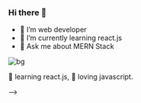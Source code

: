 ### Hi there 👋


- 🔭 I’m web developer
- 🌱 I’m currently learning react.js
- 💬 Ask me about MERN Stack


![bg][banner]




🧠 learning react.js,
💜 loving javascript.



[banner]: https://github.com/saamine85/saamine85/blob/main/Banner.png
<!-- [react]: http://reactjs.org -->
<!-- 🏡 [website][website] **|** 
🐦 [twitter][twitter] **|** 
📺 [youtube][youtube] **|** 
🎥 [twitch][twitch] **|** 
📰 [newsletter][newsletter] **|** 
📦 [npm][npm] **|** 
📷 [instagram][instagram] **|** 
👔 [linkedin][linkedin] -->



<!-- 

[twitter]: https://twitter.com/bradgarropy
[youtube]: https://youtube.com/bradgarropy
[twitch]: https://twitch.tv/bradgarropy
[instagram]: https://instagram.com/bradgarropy
[linkedin]: https://linkedin.com/in/bradgarropy



<!-- Socials -->
<!-- <a href="https://twitter.com/denicmarko"><img src="https://cdn.worldvectorlogo.com/logos/twitter-6.svg" title="Twitter" alt="Marko Denic Twitter profile" width="40"/></a>
&ensp;<a href="https://www.youtube.com/c/MarkoDenic"><img src="https://cdn.worldvectorlogo.com/logos/youtube-icon.svg" title="YouTube" alt="Marko Denic YouTube profile" width="40"/></a>
&ensp;<a href="https://www.linkedin.com/in/marko-denic-full-stack-developer/"><img src="https://cdn.worldvectorlogo.com/logos/linkedin-icon-2.svg" title="Linkedin" alt="Marko Denic Linkedin account" width="30"/></a>
&ensp;<a href="https://www.instagram.com/markodenic1"><img src="https://cdn.worldvectorlogo.com/logos/instagram-5.svg" title="Instagram" alt="Marko Denic Instagram profile" width="30"/></a>
&ensp;<a href="https://www.showwcase.com/denicmarko"><img src="https://www.showwcase.com/favicon.png" title="Showwcase" alt="Marko Denic Showwcase profile" width="30"/></a>
&ensp;<a href="https://dev.to/denicmarko"><img src="https://cdn.worldvectorlogo.com/logos/devto.svg" title="DEV" alt="Marko Denic Dev.to profile" width="30"/></a>
&ensp;<a href="https://denic.hashnode.dev/"><img src="https://cdn.hashnode.com/res/hashnode/image/upload/v1611902473383/CDyAuTy75.png" title="Hashnode" alt="Marko Denic Hashnode blog" width="30"/></a>
&ensp;<a href="https://github.com/markodenic"><img src="https://cdn.worldvectorlogo.com/logos/github-icon-1.svg" title="GitHub" alt="Marko Denic GitHub profile" width="30"/></a>
<br> -->

<!-- ## ⚡ Github Stats -->


<!-- ### Let's Connect 🔗 -->

<!-- [![](https://img.shields.io/badge/linkedin-%230077B5.svg?&style=for-the-badge&logo=linkedin&logoColor=white0e76a8)](https://www.linkedin.com/in/marko-denic-full-stack-developer/)
[![](https://img.shields.io/badge/twitter-%230077B5.svg?&style=for-the-badge&logo=twitter&logoColor=white&color=00acee)](https://twitter.com/denicmarko) 
[![](https://img.shields.io/badge/instagram-%230077B5.svg?&style=for-the-badge&logo=instagram&logoColor=white&color=8a3ab9)](https://www.instagram.com/markodenic1/) -->

<!-- ### Latest Posts -->
<!-- BLOG-POST-LIST:START -->
<!-- - [WordPress Tips And Tricks](https://markodenic.com/wordpress-tips-and-tricks/)
- [10 Examples of Great Website Design](https://markodenic.com/10-examples-of-great-website-design/)
- [How to Write Long-tail Keyword Articles](https://markodenic.com/how-to-write-long-tail-keyword-articles/)
- [17 Profitable Business Ideas for Web Developers to Start in 2022.](https://markodenic.com/17-profitable-business-ideas-for-web-developers-to-start-in-2022/)
- [How to do keyword research](https://markodenic.com/how-to-do-keyword-research/) -->
<!-- BLOG-POST-LIST:END -->

<!-- ### Latest Github activities -->
<!--START_SECTION:activity-->
<!-- 1. 🎉 Merged PR [#268](https://github.com/markodenic/awesome-tech-blogs/pull/268) in [markodenic/awesome-tech-blogs](https://github.com/markodenic/awesome-tech-blogs)
2. 🗣 Commented on [#271](https://github.com/markodenic/awesome-tech-blogs/issues/271) in [markodenic/awesome-tech-blogs](https://github.com/markodenic/awesome-tech-blogs)
3. 🎉 Merged PR [#270](https://github.com/markodenic/awesome-tech-blogs/pull/270) in [markodenic/awesome-tech-blogs](https://github.com/markodenic/awesome-tech-blogs)
4. 🎉 Merged PR [#269](https://github.com/markodenic/awesome-tech-blogs/pull/269) in [markodenic/awesome-tech-blogs](https://github.com/markodenic/awesome-tech-blogs)
5. 🎉 Merged PR [#255](https://github.com/markodenic/awesome-tech-blogs/pull/255) in [markodenic/awesome-tech-blogs](https://github.com/markodenic/awesome-tech-blogs) -->
<!--END_SECTION:activity--> -->

